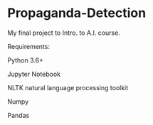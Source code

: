 # Propaganda-Detection
My final project to Intro. to A.I. course.


Requirements:

Python 3.6+

Jupyter Notebook

NLTK natural language processing toolkit

Numpy

Pandas
